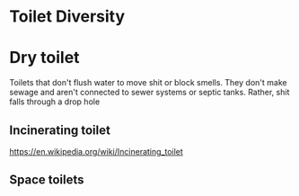 # Toilet Diversity

# Dry toilet

Toilets that don't flush water to move shit or block smells. They don't make sewage and aren't connected to sewer systems or septic tanks. Rather, shit falls through a drop hole


## Incinerating toilet

https://en.wikipedia.org/wiki/Incinerating_toilet

## Space toilets

